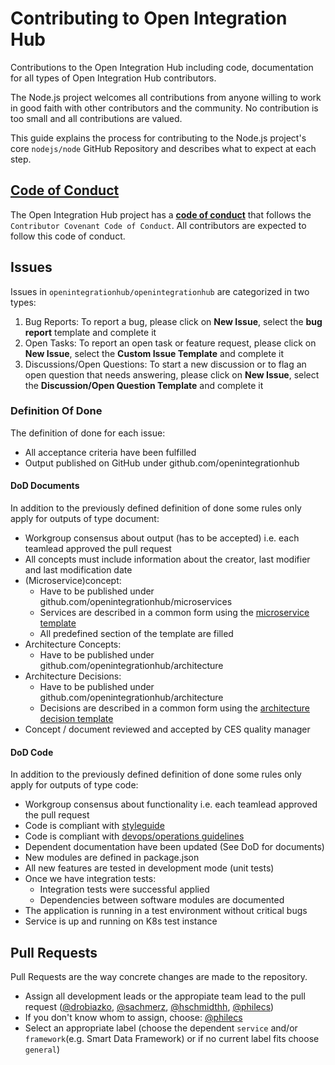 # Contributing to Open Integration Hub
Contributions to the Open Integration Hub including code, documentation for all types of Open Integration Hub
contributors.

The Node.js project welcomes all contributions from anyone willing to work in
good faith with other contributors and the community. No contribution is too
small and all contributions are valued.

This guide explains the process for contributing to the Node.js project's core
`nodejs/node` GitHub Repository and describes what to expect at each step.

## [Code of Conduct](./CODE_OF_CONDUCT.md)

The Open Integration Hub project has a [**code of conduct**](https://github.com/openintegrationhub/openintegrationhub/blob/master/CODE_OF_CONDUCT.md) that follows the `Contributor Covenant Code of Conduct`.
All contributors are expected to follow this code of conduct.


## Issues

Issues in `openintegrationhub/openintegrationhub` are categorized in two types:

1. Bug Reports: To report a bug, please click on **New Issue**, select the **bug report** template and complete it
2. Open Tasks: To report an open task or feature request, please click on **New Issue**, select the **Custom Issue Template** and complete it
3. Discussions/Open Questions: To start a new discussion or to flag an open question that needs answering, please click on **New Issue**, select the **Discussion/Open Question Template** and complete it

### Definition Of Done

The definition of done for each issue:

- All acceptance criteria have been fulfilled
- Output published on GitHub under github.com/openintegrationhub

#### DoD Documents

In addition to the previously defined definition of done some rules only apply for outputs of type document:

- Workgroup consensus about output (has to be accepted) i.e. each teamlead approved the pull request
- All concepts must include information about the creator, last modifier and last modification date
- (Microservice)concept:
  - Have to be published under github.com/openintegrationhub/microservices
  - Services are described in a common form using the [microservice template](https://github.com/openintegrationhub/Microservices/blob/master/MicroserviceDescriptionTemplate.md)
  - All predefined section of the template are filled
- Architecture Concepts:
  - Have to be published under github.com/openintegrationhub/architecture
- Architecture Decisions:
  - Have to be published under github.com/openintegrationhub/architecture
  - Decisions are described in a common form using the [architecture decision template](https://github.com/openintegrationhub/Architecture/blob/master/Decisions/ArchitectureDecisionTemplate.md)
- Concept / document reviewed and accepted by CES quality manager 

#### DoD Code

In addition to the previously defined definition of done some rules only apply for outputs of type code:

- Workgroup consensus about functionality i.e. each teamlead approved the pull request
- Code is compliant with [styleguide](Guidelines/styleGuide.md)
- Code is compliant with [devops/operations guidelines](Guidelines/serviceOperations.md)
- Dependent documentation have been updated (See DoD for documents)
- New modules are defined in package.json
- All new features are tested in development mode (unit tests)
- Once we have integration tests:
  - Integration tests were successful applied
  - Dependencies between software modules are documented  
- The application is running in a test environment without critical bugs
- Service is up and running on K8s test instance

## Pull Requests

Pull Requests are the way concrete changes are made to the repository.

- Assign all development leads or the appropiate team lead to the pull request ([@drobiazko](https://github.com/drobiazko), [@sachmerz](https://github.com/sachmerz), [@hschmidthh](https://github.com/hschmidthh), [@philecs](https://github.com/philecs))
- If you don't know whom to assign, choose: [@philecs](https://github.com/philecs)
- Select an appropriate label (choose the dependent `service` and/or `framework`(e.g. Smart Data Framework) or if no current label fits choose `general`) 

<a id="developers-certificate-of-origin"></a>
